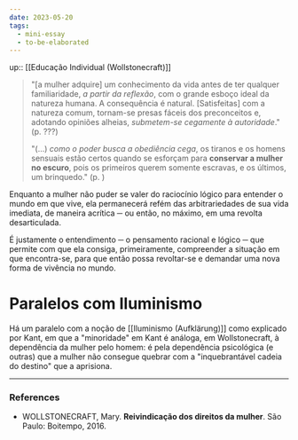 ```yaml
---
date: 2023-05-20
tags:
  - mini-essay
  - to-be-elaborated
---
```

up:: [[Educação Individual (Wollstonecraft)]]

> "[a mulher adquire] um conhecimento da vida antes de ter qualquer familiaridade, *a partir da reflexão*, com o grande esboço ideal da natureza humana. A consequência é natural. [Satisfeitas] com a natureza comum, tornam-se presas fáceis dos preconceitos e, adotando opiniões alheias, *submetem-se cegamente à autoridade*." (p. ???)
> 
> "(...) *como o poder busca a obediência cega*, os tiranos e os homens sensuais estão certos quando se esforçam para **conservar a mulher no escuro**, pois os primeiros querem somente escravas, e os últimos, um brinquedo." (p. )

Enquanto a mulher não puder se valer do raciocínio lógico para entender o mundo em que vive, ela permanecerá refém das arbitrariedades de sua vida imediata, de maneira acrítica ─ ou então, no máximo, em uma revolta desarticulada. 

É justamente o entendimento ─ o pensamento racional e lógico ─ que permite com que ela consiga, primeiramente, compreender a situação em que encontra-se, para que então possa revoltar-se e demandar uma nova forma de vivência no mundo.

# Paralelos com Iluminismo
Há um paralelo com a noção de [[Iluminismo (Aufklärung)]] como explicado por Kant, em que a "minoridade" em Kant é análoga, em Wollstonecraft, à dependência da mulher pelo homem: é pela dependência psicológica (e outras) que a mulher não consegue quebrar com a "inquebrantável cadeia do destino" que a aprisiona. 

---
### References
- WOLLSTONECRAFT, Mary. **Reivindicação dos direitos da mulher**. São Paulo: Boitempo, 2016.